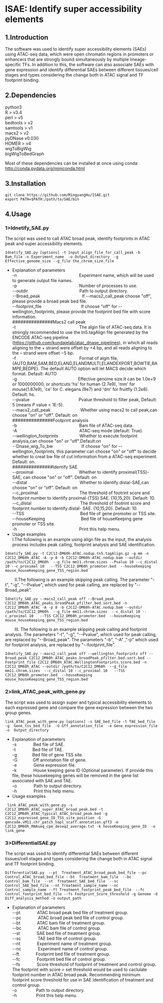 # ISAE: Identify super accessibility elements  

## 1.Introduction  
The software was used to identify super accessibility elements (SAEs) using ATAC-seq data, which were open chromatin regions in promoters or enhancers that are strongly bound simultaneously by multiple lineage-specific TFs. In addition to this, the software can also associate SAEs with gene expression and identify differential SAEs between different tissues/cell stages and types considering the change both in ATAC signal and TF footprint binding.   

## 2.Dependencies  
python3  
R > v3.4  
perl > v5  
bedtools > v2  
samtools > v1  
macs2 > v2  
pyDNase v0.030  
HOMER > v4  
wigToBigWig  
bigWigToBedGraph  

Most of these dependencies can be installed at once using conda: http://conda.pydata.org/miniconda.html  
## 3.Installation  
```
git clone https://github.com/MingyangHu/ISAE.git
export PATH=$PATH:/path/to/SAE/bin
```

## 4.Usage  
### 1>Idnetify_SAE.py  
The script was used to call ATAC broad peak, identify footprints in ATAC peak and super accessibility elements.    
```
Idnetify_SAE.py [options] -t Input_align_file_for_call_peak -b Bam_file -n Experiment_name  -o Output_directory  -g Effective_genome_size --g_file the_chrom_size_file  
```
* Explanation of parameters    
-n&nbsp; &nbsp; &nbsp; &nbsp; &nbsp; &nbsp; &nbsp; &nbsp; &nbsp; &nbsp; &nbsp; &nbsp; &nbsp; &nbsp; &nbsp; &nbsp; &nbsp; &nbsp; &nbsp; &nbsp; &nbsp; &nbsp; &nbsp; &nbsp; &nbsp; &nbsp; Experiment name, which will be used to generate output file names.    
-p&nbsp; &nbsp; &nbsp; &nbsp; &nbsp; &nbsp; &nbsp; &nbsp; &nbsp; &nbsp; &nbsp; &nbsp; &nbsp; &nbsp; &nbsp; &nbsp; &nbsp; &nbsp; &nbsp; &nbsp; &nbsp; &nbsp; &nbsp; &nbsp; &nbsp; &nbsp; Number of processes to use.    
--outdir &nbsp; &nbsp; &nbsp; &nbsp; &nbsp; &nbsp; &nbsp; &nbsp; &nbsp; &nbsp; &nbsp; &nbsp; &nbsp; &nbsp; &nbsp; &nbsp; &nbsp; &nbsp; &nbsp; &nbsp; &nbsp; Path to output directory.    
--Broad_peak &nbsp; &nbsp; &nbsp; &nbsp; &nbsp; &nbsp; &nbsp; &nbsp; &nbsp; &nbsp; &nbsp; &nbsp; &nbsp; &nbsp; &nbsp; &nbsp; &nbsp; If --macs2_call_peak choose "off", please provide a broad peak bed file.    
--footprint_file &nbsp; &nbsp; &nbsp; &nbsp; &nbsp; &nbsp; &nbsp; &nbsp; &nbsp; &nbsp; &nbsp; &nbsp; &nbsp; &nbsp; &nbsp; &nbsp; If choose "off" for --wellington_footprints, please provide the footprint bed file with score information.  
###############Macs2 call peak  
-t &nbsp; &nbsp; &nbsp; &nbsp; &nbsp; &nbsp; &nbsp; &nbsp; &nbsp; &nbsp; &nbsp; &nbsp; &nbsp; &nbsp; &nbsp; &nbsp; &nbsp; &nbsp; &nbsp; &nbsp; &nbsp; &nbsp; &nbsp; &nbsp; &nbsp; &nbsp; The algin file of ATAC-seq data. It is strongly recommended to use the tn5.tagAlign file generated by the ENCODE ATAC-seq pipeline (https://github.com/kundajelab/atac_dnase_pipelines), in which all reads aligning to the + strand were offset by +4 bp, and all reads aligning to the – strand were offset −5 bp.  
-f &nbsp; &nbsp; &nbsp; &nbsp; &nbsp; &nbsp; &nbsp; &nbsp; &nbsp; &nbsp; &nbsp; &nbsp; &nbsp; &nbsp; &nbsp; &nbsp; &nbsp; &nbsp; &nbsp; &nbsp; &nbsp; &nbsp; &nbsp; &nbsp; &nbsp; &nbsp; Format of algin file,{AUTO,BAM,SAM,BED,ELAND,ELANDMULTI,ELANDEXPORT,BOWTIE,BAMPE,BEDPE}. The default AUTO option will let MACS decide which format. Default: AUTO     
-g &nbsp; &nbsp; &nbsp; &nbsp; &nbsp; &nbsp; &nbsp; &nbsp; &nbsp; &nbsp; &nbsp; &nbsp; &nbsp; &nbsp; &nbsp; &nbsp; &nbsp; &nbsp; &nbsp; &nbsp; &nbsp; &nbsp; &nbsp; &nbsp; &nbsp; Effective genome size.It can be 1.0e+9 or 1000000000, or shortcuts:'hs' for human (2.7e9), 'mm' for mouse(1.87e9), 'ce' for C. elegans (9e7) and 'dm' for fruitfly (1.2e8). Default: hs.    
--pvalue &nbsp; &nbsp; &nbsp; &nbsp; &nbsp; &nbsp; &nbsp; &nbsp; &nbsp; &nbsp; &nbsp; &nbsp; &nbsp; &nbsp; &nbsp; &nbsp; &nbsp; &nbsp; &nbsp; &nbsp; Pvalue threshold to filter peak, Default: 5 (means *P* value < 1E-5).    
--macs2_call_peak &nbsp; &nbsp; &nbsp; &nbsp; &nbsp; &nbsp; &nbsp; &nbsp; &nbsp; &nbsp; &nbsp; &nbsp; Whether using macs2 to call peak,can choose "on" or "off". Default: on    
###############Footprint analysis  
-b&nbsp; &nbsp; &nbsp; &nbsp; &nbsp; &nbsp; &nbsp; &nbsp; &nbsp; &nbsp; &nbsp; &nbsp; &nbsp; &nbsp; &nbsp; &nbsp; &nbsp; &nbsp; &nbsp; &nbsp; &nbsp; &nbsp; &nbsp; &nbsp; &nbsp; &nbsp; Bam file of ATAC-seq data.   
-A&nbsp; &nbsp; &nbsp; &nbsp; &nbsp; &nbsp; &nbsp; &nbsp; &nbsp; &nbsp; &nbsp; &nbsp; &nbsp; &nbsp; &nbsp; &nbsp; &nbsp; &nbsp; &nbsp; &nbsp; &nbsp; &nbsp; &nbsp; &nbsp; &nbsp; &nbsp; ATAC-seq mode (default: True).      
--wellington_footprints&nbsp; &nbsp; &nbsp; &nbsp; &nbsp; &nbsp; &nbsp; &nbsp; &nbsp; Whether to execute footprint analysis,can choose "on" or "off".Default:on  
--Dnase_wig_To_bw&nbsp; &nbsp; &nbsp; &nbsp; &nbsp; &nbsp; &nbsp; &nbsp; &nbsp; &nbsp; &nbsp; &nbsp; If choose "on" for --wellington_footprints, this parameter can choose "on" or "off" to decide whether to creat bw file of cut information from a ATAC-seq experiment. Default: on.  
###############Identify SAE  
--proximal&nbsp; &nbsp; &nbsp; &nbsp; &nbsp; &nbsp; &nbsp; &nbsp; &nbsp; &nbsp; &nbsp; &nbsp; &nbsp; &nbsp; &nbsp;  &nbsp; &nbsp; &nbsp;  &nbsp; Whether to identify proximal(TSS)-SAE, can choose "on" or "off". Default: on  
--distal&nbsp; &nbsp; &nbsp; &nbsp; &nbsp; &nbsp; &nbsp; &nbsp; &nbsp; &nbsp; &nbsp; &nbsp; &nbsp; &nbsp; &nbsp; &nbsp; &nbsp; &nbsp;  &nbsp; &nbsp; &nbsp;  &nbsp; Whether to identify distal-SAE,can choose "on" or "off". Default: on  
--c_proximal&nbsp; &nbsp; &nbsp; &nbsp; &nbsp; &nbsp; &nbsp; &nbsp; &nbsp; &nbsp; &nbsp; &nbsp; &nbsp; &nbsp; &nbsp; &nbsp; &ensp; The threshold of footrint score and footprint number to identify proximal-(TSS) SAE. {10,15,20}. Default: 10.   
--c_distal&nbsp; &nbsp; &nbsp; &nbsp; &nbsp; &nbsp; &nbsp; &nbsp; &nbsp; &nbsp; &nbsp; &nbsp; &nbsp; &nbsp; &nbsp; &nbsp; &nbsp; &nbsp; &nbsp; &ensp; The threshold of footrint score and footprint number to identify distal- SAE. {10,15,20}. Default: 10.   
--TSS&nbsp; &nbsp; &nbsp; &nbsp; &nbsp; &nbsp; &nbsp; &nbsp; &nbsp; &nbsp; &nbsp; &nbsp; &nbsp; &nbsp; &nbsp; &nbsp; &nbsp; &nbsp; &nbsp; &nbsp; &nbsp; &nbsp; &ensp; Bed file of gene promoter or TSS site.  
--houseKeeping&nbsp; &nbsp; &nbsp; &nbsp; &nbsp; &nbsp; &nbsp; &nbsp; &nbsp; &nbsp; &nbsp; &nbsp; &nbsp; &nbsp; &nbsp; Bed file of houseKeeping gene promoter or TSS site.  
-h&nbsp; &nbsp; &nbsp; &nbsp; &nbsp; &nbsp; &nbsp; &nbsp; &nbsp; &nbsp; &nbsp; &nbsp; &nbsp; &nbsp; &nbsp; &nbsp; &nbsp; &nbsp; &nbsp; &nbsp; &nbsp; &nbsp; &nbsp; &nbsp; &nbsp; &nbsp; Print this help menu.  
* Usage examples  
I.The following is an example using align file as the input, the analysis process includes peak calling, footprint analysis and SAE identification.  
 ```  
Idnetify_SAE.py -t C2C12-DM60h-ATAC.nodup.tn5.tagAlign.gz -g mm -n C2C12_DM60h_ATAC -A -p 8 -b C2C12-DM60h-ATAC.nodup.bam --outdir /path/to/C2C12_DM60h  --g_file mm11.chrom.sizes --Pvalue 10 --c_distal 10 --c_proximal 10   --TSS C2C12_DM60h_promoter.bed  --houseKeeping mouse_houseKeeping_gene_TSS_region.bed    
 ```  
&nbsp; &nbsp; &nbsp; &nbsp; II.The following is an example skipping peak calling. The parameter "-t", "-g", "--Pvalue", which used for peak calling, are replaced by "--Broad_peak".  
 ``` 
Idnetify_SAE.py --macs2_call_peak off --Broad_peak C2C12_DM60h_ATAC_peaks.broadPeak_pfilter.bed.sort.bed -n C2C12_DM60h_ATAC -A -p 8 -b C2C12-DM60h-ATAC.nodup.bam --outdir /path/to/C2C12_DM60h  --g_file mm11.chrom.sizes  --c_distal 10 --c_proximal 10   --TSS C2C12_DM60h_promoter.bed  --houseKeeping mouse_houseKeeping_gene_TSS_region.bed   
 ``` 
 &nbsp; &nbsp; &nbsp; &nbsp; III. The following is an example skipping peak calling and footprint analysis. The parameters "-t", "-g", "--Pvalue", which used for peak calling, are replaced by "--Broad_peak". The parameters "-b", "-A" ,"-p" which used for footprint analysis, are replaced by "--footprint_file". 
 ```
 Idnetify_SAE.py --macs2_call_peak off --wellington_footprints off --Broad_peak C2C12_DM60h_ATAC_peaks.broadPeak_pfilter.bed.sort.bed --Footprint_file C2C12_DM60h_ATAC.WellingtonFootprints.score.bed -n C2C12_DM60h_ATAC --outdir /path/to/C2C12_DM60h  --g_file mm11.chrom.sizes  --c_distal 10 --c_proximal 10   --TSS C2C12_DM60h_promoter.bed  --houseKeeping mouse_houseKeeping_gene_TSS_region.bed
 ```
### 2>link_ATAC_peak_with_gene.py  
The script was used to assign super and typical accessibility elements to each expressed gene and compare the gene expression between the two group genes.    
```
link_ATAC_peak_with_gene.py [options] -s SAE_bed_file -t TAE_bed_file -g  Gene_tss_bed_file  -G Gff_annotation_file  -e Gene_expression_file -o  Output_directory
```
* Explanation of parameters  
-s&nbsp; &nbsp; &nbsp; &nbsp; &nbsp; &nbsp; &nbsp;  Bed file of SAE.  
-t&nbsp; &nbsp; &nbsp; &nbsp; &nbsp; &nbsp; &nbsp;  Bed file of TAE.  
-g&nbsp; &nbsp; &nbsp; &nbsp; &nbsp; &ensp; Bed file of gene TSS site.  
-G&nbsp; &nbsp; &nbsp; &nbsp; &nbsp; &ensp; Gff annotation file of gene.  
-e&nbsp; &nbsp; &nbsp; &nbsp; &nbsp; &nbsp; &nbsp;  Gene expression file.  
-k&nbsp; &nbsp; &nbsp; &nbsp; &nbsp; &nbsp; &nbsp;  House keeping gene ID (Optional parameter). If provide this file, these housekeeping genes will be removed in the gene list associated with SAE and TAE.  
-o&nbsp; &nbsp; &nbsp; &nbsp; &nbsp; &nbsp; &nbsp;  Path to output directory.  
-h&nbsp; &nbsp; &nbsp; &nbsp; &nbsp; &nbsp; &nbsp;  Print this help menu.  
* Usage examples  
```
 link_ATAC_peak_with_gene.py -s C2C12_DM60h_ATAC_super_ATAC_broad_peak.bed -t C2C12_DM60h_ATAC_typical_ATAC_broad_peak.bed -g C2C12_expressed_gene_ID_TSS_site_position -G gencode.vM11.chr_patch_hapl_scaff.annotation.gff3 -e C2C12_DM60h_RNAseq_cpm_deseq2_average.txt -k houseKeeping_gene_ID  -o link_gene
```
### 3>DifferentialSAE.py  
The script was used to identify differential SAEs between different tissues/cell stages and types considering the change both in ATAC signal and TF footprint binding.     
```
DifferentialSAE.py  --pt  Treatment_ATAC_broad_peak_bed_file --pc   Control_ATAC_broad_bed_file --bt  Treatment_bam_file  --bc  Control_bam_file  --st  Treatment_SAE_bed_file  --sc  Control_SAE_bed_file --nt Treatment_sample_name --nc Control_sample_name --ft Treatment_footprint_peak_bed_file  --fc Control_footprint_bed_file --fs Footprint_Score_threshold -g Genome -d Diff_analysis_method -o output_path  
```
* Explanation of parameters  
--pt&nbsp; &nbsp; &nbsp; &nbsp; &nbsp; &nbsp; &nbsp;   ATAC broad peak bed file of treatment group.    
--pc&nbsp; &nbsp; &nbsp; &nbsp; &nbsp; &nbsp; &nbsp;   ATAC broad peak bed file of control group.    
--bt&nbsp; &nbsp; &nbsp; &nbsp; &nbsp; &nbsp; &nbsp;   ATAC bam file of treatment group.    
--bc&nbsp; &nbsp; &nbsp; &nbsp; &nbsp; &nbsp; &nbsp;   ATAC bam file of control group.    
--st&nbsp; &nbsp; &nbsp; &nbsp; &nbsp; &nbsp; &nbsp;   SAE bed file of treatment group.  
--sc&nbsp; &nbsp; &nbsp; &nbsp; &nbsp; &nbsp; &nbsp;   TAE bed file of control group.   
--nt&nbsp; &nbsp; &nbsp; &nbsp; &nbsp; &nbsp; &nbsp;   Experiment name of treatment group.      
--nc&nbsp; &nbsp; &nbsp; &nbsp; &nbsp; &nbsp; &nbsp;   Experiment name of control group.    
--ft&nbsp; &nbsp; &nbsp; &nbsp; &nbsp; &nbsp; &nbsp;   Footprint bed file of treatment group.    
--fc&nbsp; &nbsp; &nbsp; &nbsp; &nbsp; &nbsp; &nbsp;   Footprint bed file of control group.  
--fs&nbsp; &nbsp; &nbsp; &nbsp; &nbsp; &nbsp; &nbsp;   Score threshold of footprint of treatment and control group. The footprint with score > set threshold would be used to caclulate footprint number in ATAC broad peak. Recommending minimum footprint score threshold for use in SAE identification of treatment and control group.  
-o&nbsp; &nbsp; &nbsp; &nbsp; &nbsp; &nbsp; &nbsp; &nbsp;   Path to output directory.  
-h&nbsp; &nbsp; &nbsp; &nbsp; &nbsp; &nbsp; &nbsp; &nbsp;   Print this help menu.  
